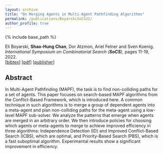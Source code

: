 ```yaml
---
layout: archive
title: "On Merging Agents in Multi-Agent Pathfinding Algorithms"
permalink: /publications/BoyarskiSoCS22/
author_profile: true
---
```


{% include base_path %}

Eli Boyarski, **Shao-Hung Chan**, Dor Atzmon, Ariel Felner and Sven Koenig.  
<i>International Symposium on Combinatorial Search (**SoCS**)</i>, pages 11-19, 2022.  
[<a href="javascript:void(0)" onclick="(function(target, id) { if ($('#' + id).css('display') == 'block') { $('#' + id).hide('fast'); $(target).text('bibtex') } else { $('#' + id).show('fast'); $(target).text('bibtex▲') } })(this, 'bibtex-BoyarskiSoCS22');">bibtex</a>]
[[pdf](https://shchan13.github.io/files/BoyarskiSoCS22.pdf)]
[[publisher](https://ojs.aaai.org/index.php/SOCS/article/view/21747)]
<div id="bibtex-BoyarskiSoCS22" style="display:none">
<pre>@inproceedings{BoyarskiSoCS22,
  author    = {Eli Boyarski and Shao-Hung Chan and Dor Atzmon and Ariel Felner and Sven Koenig},
  title     = {On Merging Agents in Multi-Agent Pathfinding Algorithms},
  booktitle = {Proceedings of the International Symposium on Combinatorial Search (SoCS)},
  pages     = {11--19},
  year      = {2022}
}
</pre></div>

## Abstract
In Multi-Agent Pathfinding (MAPF), the task is to find non-colliding paths for a set of agents. This paper focuses on search-based MAPF algorithms from the Conflict-Based Framework, which is introduced here. A common technique in such algorithms is to merge a group of dependent agents into a meta-agent and plan non-colliding paths for the meta-agent using a low-level MAPF sub-solver. We analyze the patterns that emerge when agents are merged in an arbitrary order. We then introduce policies for choosing which agents or meta-agents to merge to achieve improved efficiency in three algorithms: Independence Detection (ID) and Improved Conflict-Based Search (ICBS), which are optimal, and Priority-Based Search (PBS), which is a fast suboptimal algorithm. Experimental results show a significant improvement in efficiency.